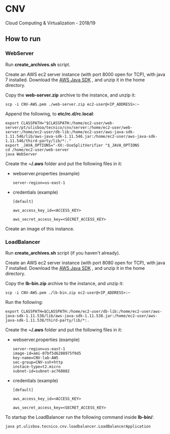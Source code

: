 # CNV
Cloud Computing &amp; Virtualization - 2018/19

## How to run

### WebServer

Run **create_archives.sh** script.

Create an AWS ec2 server instance (with port 8000 open for TCP), with java 7 installed.
Download the [AWS Java SDK](http://sdk-for-java.amazonwebservices.com/latest/aws-java-sdk.zip)
, and unzip it in the home directory.

Copy the **web-server.zip** archive to the instance, and unzip it:
```
scp -i CNV-AWS.pem ./web-server.zip ec2-user@<IP_ADDRESS>:~
```

Append the following, to **etc/rc.d/rc.local**:

```
export CLASSPATH="$CLASSPATH:/home/ec2-user/web-server/pt/ulisboa/tecnico/cnv/server:/home/ec2-user/web-server:/home/ec2-user/db-lib:/home/ec2-user/aws-java-sdk-1.11.546/lib/aws-java-sdk-1.11.546.jar:/home/ec2-user/aws-java-sdk-1.11.546/third-party/lib/*:."
export _JAVA_OPTIONS="-XX:-UseSplitVerifier "$_JAVA_OPTIONS
cd /home/ec2-user/web-server
java WebServer
```

Create the **~/.aws** folder and put the following files in it:
 
- webserver.properties (example)
    ```
    server-region=us-east-1
    ```
- credentials (example)
    ```
    [default]

    aws_access_key_id=<ACCESS_KEY>

    aws_secret_access_key=<SECRET_ACCESS_KEY>
    ```

Create an image of this instance.

### LoadBalancer

Run **create_archives.sh** script (if you haven't already).

Create an AWS ec2 server instance (with port 8080 open for TCP), with java 7 installed. 
Download the [AWS Java SDK](http://sdk-for-java.amazonwebservices.com/latest/aws-java-sdk.zip)
, and unzip it in the home directory.

Copy the **lb-bin.zip** archive to the instance, and unzip it:
```
scp -i CNV-AWS.pem ./lb-bin.zip ec2-user@<IP_ADDRESS>:~
```

Run the following:

```
export CLASSPATH=$CLASSPATH:/home/ec2-user/db-lib:/home/ec2-user/aws-java-sdk-1.11.538/lib/aws-java-sdk-1.11.538.jar:/home/ec2-user/aws-java-sdk-1.11.538/third-party/lib/*:.
```

Create the **~/.aws** folder and put the following files in it:
 
- webserver.properties (example)
    ```
    server-region=us-east-1
    image-id=ami-07bf5d6208975f9d5
    key-name=CNV-lab-AWS
    sec-group=CNV-ssh+http
    instace-type=t2.micro
    subnet-id=subnet-ac760882
    ```
- credentials (example)
    ```
    [default]

    aws_access_key_id=<ACCESS_KEY>

    aws_secret_access_key=<SECRET_ACCESS_KEY>
    ```

To startup the LoadBalancer run the following command inside **lb-bin/**:

```
java pt.ulisboa.tecnico.cnv.loadbalancer.LoadBalancerApplication
```
